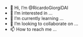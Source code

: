 - 👋 Hi, I’m @RicardoGiorgiDAI
- 👀 I’m interested in ...
- 🌱 I’m currently learning ...
- 💞️ I’m looking to collaborate on ...
- 📫 How to reach me ...

<!---
RicardoGiorgiDAI/RicardoGiorgiDAI is a ✨ special ✨ repository because its `README.md` (this file) appears on your GitHub profile.
You can click the Preview link to take a look at your changes.
--->

